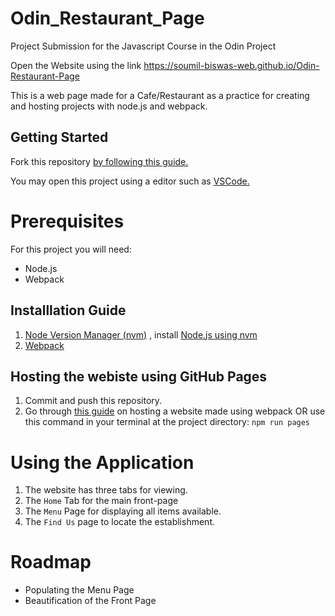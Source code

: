 # Odin_Restaurant_Page
Project Submission for the Javascript Course in the Odin Project
 
Open the Website using the link https://soumil-biswas-web.github.io/Odin-Restaurant-Page

This is a web page made for a Cafe/Restaurant as a practice for creating and hosting projects with node.js and webpack.

## Getting Started

Fork this repository [by following this guide.](https://docs.github.com/en/pull-requests/collaborating-with-pull-requests/working-with-forks/fork-a-repo)

You may open this project using a editor such as [VSCode.](https://code.visualstudio.com/download)

# Prerequisites

For this project you will need:

- Node.js
- Webpack

## Installlation Guide

1. [Node Version Manager (nvm)](https://www.freecodecamp.org/news/node-version-manager-nvm-install-guide/) , install [Node.js using nvm](https://www.freecodecamp.org/news/node-version-manager-nvm-install-guide/#:~:text=How%20to%20Install%20NVM%20on%20Linux%20and%20Mac)
2. [Webpack](https://webpack.js.org/guides/getting-started/)

## Hosting the webiste using GitHub Pages

1. Commit and push this repository.
2. Go through [this guide](https://gist.github.com/cobyism/4730490) on hosting a website made using webpack OR use this command in your terminal at the project directory: `npm run pages`

# Using the Application

1. The website has three tabs for viewing.
2. The `Home` Tab for the main front-page
3. The `Menu` Page for displaying all items available.
4. The `Find Us` page to locate the establishment.

# Roadmap

- Populating the Menu Page
- Beautification of the Front Page

